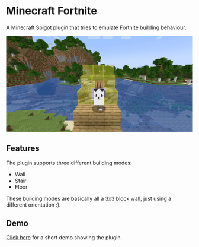 # Minecraft Fortnite
A Minecraft Spigot plugin that tries to emulate Fortnite building behaviour.

![Banner](assets/banner.png)

## Features
The plugin supports three different building modes:
- Wall
- Stair
- Floor

These building modes are basically all a 3x3 block wall,
just using a different orientation :).

## Demo
[Click here](https://www.youtube.com/watch?v=svIZYUJCbvo) for a short demo showing the plugin.
